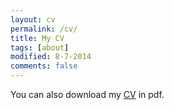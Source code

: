 ```yaml
---
layout: cv
permalink: /cv/
title: My CV
tags: [about]
modified: 8-7-2014
comments: false
---
```


You can also download my [CV](https://adribesson.github.io/CV/Besson_CV.pdf) in pdf.

